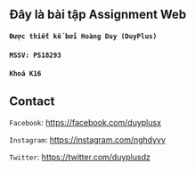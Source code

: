 ## Đây là bài tập Assignment Web
#### `Được thiết kế bởi Hoàng Duy (DuyPlus)`
#### `MSSV: PS18293`
#### `Khoá K16`

## Contact
`Facebook`: <https://facebook.com/duyplusx>

`Instagram`: <https://instagram.com/nghdyyy>

`Twitter`: <https://twitter.com/duyplusdz>
